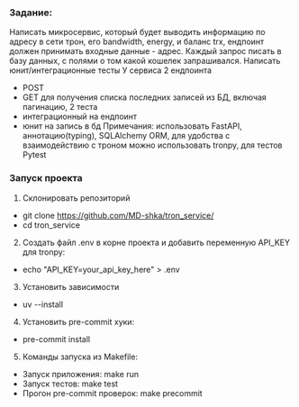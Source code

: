 ### Задание:
Написать микросервис, который будет выводить информацию по адресу в сети трон, его bandwidth, energy, и баланс trx, ендпоинт должен принимать входные данные - адрес.
Каждый запрос писать в базу данных, с полями о том какой кошелек запрашивался.
Написать юнит/интеграционные тесты
У сервиса 2 ендпоинта
- POST
- GET для получения списка последних записей из БД, включая пагинацию,
2 теста
- интеграционный на ендпоинт
- юнит на запись в бд
Примечания: использовать FastAPI, аннотацию(typing), SQLAlchemy ORM, для удобства с взаимодействию с троном можно использовать tronpy, для тестов Pytest

### Запуск проекта
1. Склонировать репозиторий 
 - git clone https://github.com/MD-shka/tron_service/
 - cd tron_service
2. Создать файл .env в корне проекта и добавить переменную API_KEY для tronpy:
 - echo "API_KEY=your_api_key_here" > .env
3. Установить зависимости
 - uv --install
4. Установить pre-commit хуки:
 - pre-commit install
5. Команды запуска из Makefile:
 - Запуск приложения: make run
 - Запуск тестов: make test
 - Прогон pre-commit проверок: make precommit
```
